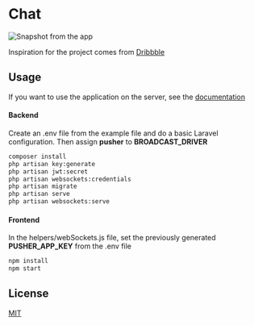 # Chat

![Snapshot from the app](frontend/public/app_recording.gif "Snapshot from the app")

Inspiration for the project comes from [Dribbble](https://dribbble.com/shots/2177157-Desktop-Chat-App/ "Dribbble")

## Usage

If you want to use the application on the server, see the [documentation](https://beyondco.de/docs/laravel-websockets/faq/deploying "documentation")

#### Backend

Create an .env file from the example file and do a basic Laravel configuration. Then assign **pusher** to **BROADCAST_DRIVER**

```bash
composer install
php artisan key:generate
php artisan jwt:secret
php artisan websockets:credentials
php artisan migrate
php artisan serve
php artisan websockets:serve
```

#### Frontend

In the helpers/webSockets.js file, set the previously generated **PUSHER_APP_KEY** from the .env file

```bash
npm install
npm start
```

## License

[MIT](https://choosealicense.com/licenses/mit/)  
